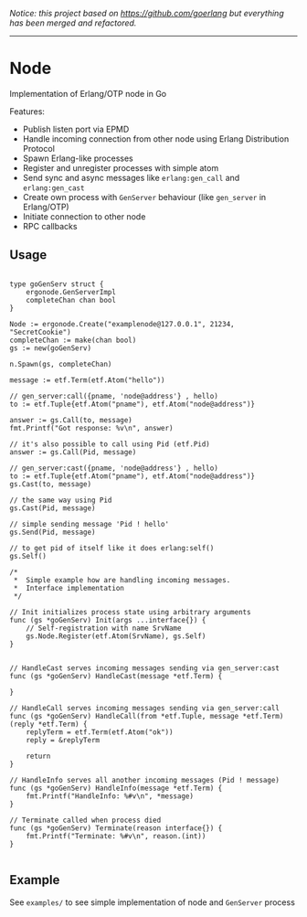 _Notice: this project based on https://github.com/goerlang but everything has been merged
and refactored._

---

# Node #

Implementation of Erlang/OTP node in Go

Features:

 * Publish listen port via EPMD
 * Handle incoming connection from other node using Erlang Distribution Protocol
 * Spawn Erlang-like processes
 * Register and unregister processes with simple atom
 * Send sync and async messages like `erlang:gen_call` and `erlang:gen_cast`
 * Create own process with `GenServer` behaviour (like `gen_server` in Erlang/OTP)
 * Initiate connection to other node
 * RPC callbacks


## Usage ##
```golang

type goGenServ struct {
    ergonode.GenServerImpl
    completeChan chan bool
}

Node := ergonode.Create("examplenode@127.0.0.1", 21234, "SecretCookie")
completeChan := make(chan bool)
gs := new(goGenServ)

n.Spawn(gs, completeChan)

message := etf.Term(etf.Atom("hello"))

// gen_server:call({pname, 'node@address'} , hello)
to := etf.Tuple{etf.Atom("pname"), etf.Atom("node@address")}

answer := gs.Call(to, message)
fmt.Printf("Got response: %v\n", answer)

// it's also possible to call using Pid (etf.Pid)
answer := gs.Call(Pid, message)

// gen_server:cast({pname, 'node@address'} , hello)
to := etf.Tuple{etf.Atom("pname"), etf.Atom("node@address")}
gs.Cast(to, message)

// the same way using Pid
gs.Cast(Pid, message)

// simple sending message 'Pid ! hello'
gs.Send(Pid, message)

// to get pid of itself like it does erlang:self()
gs.Self()

/*
 *  Simple example how are handling incoming messages.
 *  Interface implementation
 */

// Init initializes process state using arbitrary arguments
func (gs *goGenServ) Init(args ...interface{}) {
    // Self-registration with name SrvName
    gs.Node.Register(etf.Atom(SrvName), gs.Self)
}


// HandleCast serves incoming messages sending via gen_server:cast
func (gs *goGenServ) HandleCast(message *etf.Term) {

}

// HandleCall serves incoming messages sending via gen_server:call
func (gs *goGenServ) HandleCall(from *etf.Tuple, message *etf.Term) (reply *etf.Term) {
    replyTerm = etf.Term(etf.Atom("ok"))
    reply = &replyTerm

    return
}

// HandleInfo serves all another incoming messages (Pid ! message)
func (gs *goGenServ) HandleInfo(message *etf.Term) {
    fmt.Printf("HandleInfo: %#v\n", *message)
}

// Terminate called when process died
func (gs *goGenServ) Terminate(reason interface{}) {
    fmt.Printf("Terminate: %#v\n", reason.(int))
}


```

## Example ##

See `examples/` to see simple implementation of node and `GenServer` process
